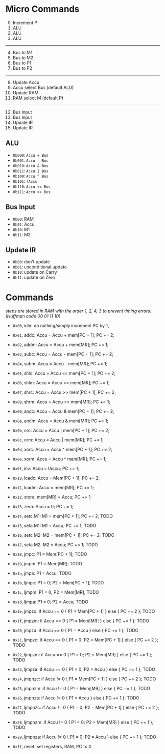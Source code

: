 # Micro Commands

0. Increment P
1. ALU
2. ALU
3. ALU
---
4. Bus to M1
5. Bus to M2
6. Bus to P1
7. Bus to P2
---
8. Update Accu
9. Accu select Bus (default ALU)
10. Update RAM
11. RAM select M (default P)
---
12. Bus Input
13. Bus Input
14. Update IR
15. Update IR

## ALU

- `0b000`: `Accu + Bus`
- `0b001`: `Accu - Bus`
- `0b010`: `Accu & Bus`
- `0b011`: `Accu | Bus`
- `0b100`: `Accu ^ Bus`
- `0b101`: `!Accu`
- `0b110`: `Accu << Bus`
- `0b111`: `Accu >> Bus`

## Bus Input

- `0b00`: RAM
- `0b01`: Accu
- `0b10`: M1
- `0b11`: M2

## Update IR

- `0b00`: don't update
- `0b01`: unconditional update
- `0b10`: update on Carry
- `0b11`: update on Zero

# Commands

*steps are stored in RAM with the order 1, 2, 4, 3 to prevent timing errors. (Huffman code 00 01 11 10)*

- `0x00`, idle: do nothing/simply increment PC by 1,
- `0x01`, addc: Accu = Accu + mem[PC + 1]; PC += 2;
- `0x02`, addm: Accu = Accu + mem[MR]; PC += 1;
- `0x03`, subc: Accu = Accu - mem[PC + 1]; PC += 2;
- `0x04`, subm: Accu = Accu - mem[MR]; PC += 1;
- `0x05`, shlc: Accu = Accu << mem[PC + 1]; PC += 2;
- `0x06`, shlm: Accu = Accu << mem[MR]; PC += 1;
- `0x07`, shrc: Accu = Accu >> mem[PC + 1]; PC += 2;
- `0x08`, shrm: Accu = Accu >> mem[MR]; PC += 1;
- `0x09`, andc: Accu = Accu & mem[PC + 1]; PC += 2;
- `0x0a`, andm: Accu = Accu & mem[MR]; PC += 1;
- `0x0b`, orc: Accu = Accu | mem[PC + 1]; PC += 2;
- `0x0c`, orm: Accu = Accu | mem[MR]; PC += 1;
- `0x0d`, xorc: Accu = Accu ^ mem[PC + 1]; PC += 2;
- `0x0e`, xorm: Accu = Accu ^ mem[MR]; PC += 1;
- `0x0f`, inv: Accu = !Accu; PC += 1;

- `0x10`, loadc: Accu = Mem[PC + 1]; PC += 2;
- `0x11`, loadm: Accu = mem[MR]; PC += 1;
- `0x12`, store: mem[MR] = Accu; PC += 1;
- `0x13`, zero: Accu = 0; PC += 1;
- `0x14`, setc M1: M1 = mem[PC + 1]; PC += 2; TODO
- `0x15`, seta M1: M1 = Accu; PC += 1; TODO
- `0x16`, setc M2: M2 = mem[PC + 1]; PC += 2; TODO
- `0x17`, seta M2: M2 = Accu; PC += 1; TODO

- `0x18`, jmpc: P1 = Mem[PC + 1]; TODO
- `0x19`, jmpm: P1 = Mem[MR]; TODO
- `0x1a`, jmpa: P1 = Accu; TODO
- `0x1b`, ljmpc: P1 = 0; P2 = Mem[PC + 1]; TODO
- `0x1c`, ljmpm: P1 = 0; P2 = Mem[MR]; TODO
- `0x1d`, ljmpa: P1 = 0; P2 = Accu; TODO
- `0x1e`, jmpzc: if Accu == 0 { P1 = Mem[PC + 1] } else { PC += 2 }; TODO
- `0x1f`, jmpzm: if Accu == 0 { P1 = Mem[MR] } else { PC += 1 }; TODO
- `0x20`, jmpza: if Accu == 0 { P1 = Accu } else { PC += 1 }; TODO
- `0x21`, ljmpzc: if Accu == 0 { P1 = 0; P2 = Mem[PC + 1] } else { PC += 2 }; TODO
- `0x22`, ljmpzm: if Accu == 0 { P1 = 0; P2 = Mem[MR] } else { PC += 1 }; TODO
- `0x23`, ljmpza: if Accu == 0 { P1 = 0; P2 = Accu } else { PC += 1 }; TODO
- `0x24`, jmpnzc: if Accu != 0 { P1 = Mem[PC + 1] } else { PC += 2 }; TODO
- `0x25`, jmpnzm: if Accu != 0 { P1 = Mem[MR] } else { PC += 1 }; TODO
- `0x26`, jmpnza: if Accu != 0 { P1 = Accu } else { PC += 1 }; TODO
- `0x27`, ljmpnzc: if Accu != 0 { P1 = 0; P2 = Mem[PC + 1] } else { PC += 2 }; TODO
- `0x28`, ljmpnzm: if Accu != 0 { P1 = 0; P2 = Mem[MR] } else { PC += 1 }; TODO
- `0x29`, ljmpnza: if Accu != 0 { P1 = 0; P2 = Accu } else { PC += 1 }; TODO

- `0xff`, reset: set registers, RAM, PC to 0